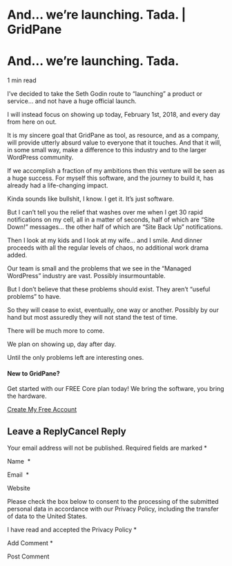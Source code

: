 # And… we’re launching. Tada. | GridPane

# And… we’re launching. Tada.

 

1 min read

I’ve decided to take the Seth Godin route to “launching” a product or service… and not have a huge official launch.

I will instead focus on showing up today, February 1st, 2018, and every day from here on out.

It is my sincere goal that GridPane as tool, as resource, and as a company, will provide utterly absurd value to everyone that it touches. And that it will, in some small way, make a difference to this industry and to the larger WordPress community.

If we accomplish a fraction of my ambitions then this venture will be seen as a huge success. For myself this software, and the journey to build it, has already had a life-changing impact.

Kinda sounds like bullshit, I know. I get it. It’s just software.

But I can’t tell you the relief that washes over me when I get 30 rapid notifications on my cell, all in a matter of seconds, half of which are “Site Down!” messages… the other half of which are “Site Back Up” notifications.

Then I look at my kids and I look at my wife… and I smile. And dinner proceeds with all the regular levels of chaos, no additional work drama added.

Our team is small and the problems that we see in the “Managed WordPress” industry are vast. Possibly insurmountable.

But I don’t believe that these problems should exist. They aren’t “useful problems” to have.

So they will cease to exist, eventually, one way or another. Possibly by our hand but most assuredly they will not stand the test of time.

There will be much more to come.

We plan on showing up, day after day.

Until the only problems left are interesting ones.

 

#### New to GridPane?

Get started with our FREE Core plan today! We bring the software, you bring the hardware.

[Create My Free Account](https://gridpane.com/checkout/?plan=core)

## Leave a ReplyCancel Reply

Your email address will not be published. Required fields are marked *

Name  *

Email  *

Website

Please check the box below to consent to the processing of the submitted personal data in accordance with our Privacy Policy, including the transfer of data to the United States.

I have read and accepted the Privacy Policy
		 *

Add Comment *

Post Comment

 

 